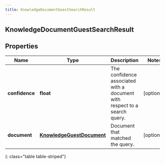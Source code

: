 ```yaml
---
title: KnowledgeDocumentGuestSearchResult
---
```

## KnowledgeDocumentGuestSearchResult

## Properties

|Name | Type | Description | Notes|
|------------ | ------------- | ------------- | -------------|
| **confidence** | **float** | The confidence associated with a document with respect to a search query. | [optional] |
| **document** | [**KnowledgeGuestDocument**](KnowledgeGuestDocument.html) | Document that matched the query. | [optional] |
{: class="table table-striped"}


